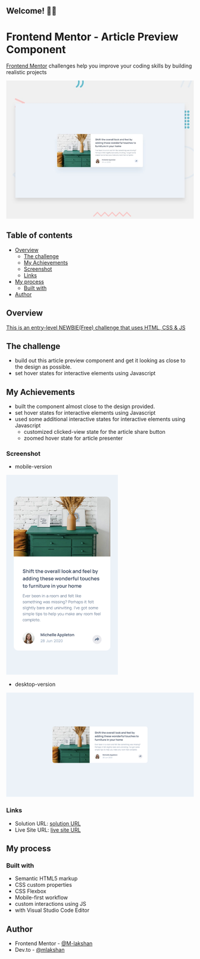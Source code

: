 ## Welcome! 👋🏼

# Frontend Mentor - Article Preview Component

[Frontend Mentor](https://www.frontendmentor.io) challenges help you improve your coding skills by building realistic projects

![This is the design preview for the Article Preview Component coding challenge](./%23Article%20Preview%20Component%20Master/design/desktop-preview.jpg)

## Table of contents    

- [Overview](#overview)
  - [The challenge](#the-challenge)
  - [My Achievements](#my-achievements)
  - [Screenshot](#screenshot)
  - [Links](#links)
- [My process](#my-process)
  - [Built with](#built-with)
- [Author](#author)

## Overview

[This is an entry-level NEWBIE(Free) challenge that uses HTML, CSS & JS](https://www.frontendmentor.io/challenges/article-preview-component-dYBN_pYFT)

## The challenge

- build out this article preview component and get it looking as close to the design as possible.
- set hover states for interactive elements using Javascript

## My Achievements

- built the component almost close to the design provided.
- set hover states for interactive elements using Javascript
- used some additional interactive states for interactive elements using Javascript
    - customized clicked-view state for the article share button
    - zoomed hover state for article presenter

### Screenshot

- mobile-version 
<img src="./docs/solutions/Article_Preview_Component_Master_mobile.png" width="300" height="auto">
 
- desktop-version <br/>
<img src="./docs/solutions/Article_Preview_Component_Master_desktop.png" width="600" height="auto">

### Links

- Solution URL: [solution URL](https://www.frontendmentor.io/solutions/responsive-article-preview-component-using-html-css-and-js-F5nVdm99ma)
- Live Site URL: [live site URL](https://m-lakshan.github.io/FM_Challenge-Article-Preview-Component/)

## My process

### Built with

- Semantic HTML5 markup
- CSS custom properties
- CSS Flexbox
- Mobile-first workflow
- custom interactions using JS
- with Visual Studio Code Editor

## Author

- Frontend Mentor - [@M-lakshan](https://www.frontendmentor.io/profile/M-lakshan)
- Dev.to - [@mlakshan](https://dev.to/mlakshan)
